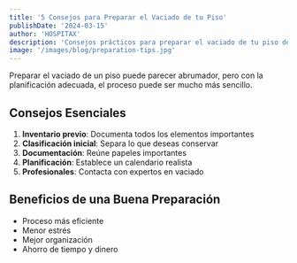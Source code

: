 ```yaml
---
title: '5 Consejos para Preparar el Vaciado de tu Piso'
publishDate: '2024-03-15'
author: 'HOSPITAX'
description: 'Consejos prácticos para preparar el vaciado de tu piso de manera eficiente.'
image: '/images/blog/preparation-tips.jpg'
---
```


Preparar el vaciado de un piso puede parecer abrumador, pero con la planificación adecuada, el proceso puede ser mucho más sencillo.

## Consejos Esenciales

1. **Inventario previo**: Documenta todos los elementos importantes
2. **Clasificación inicial**: Separa lo que deseas conservar
3. **Documentación**: Reúne papeles importantes
4. **Planificación**: Establece un calendario realista
5. **Profesionales**: Contacta con expertos en vaciado

## Beneficios de una Buena Preparación

- Proceso más eficiente
- Menor estrés
- Mejor organización
- Ahorro de tiempo y dinero